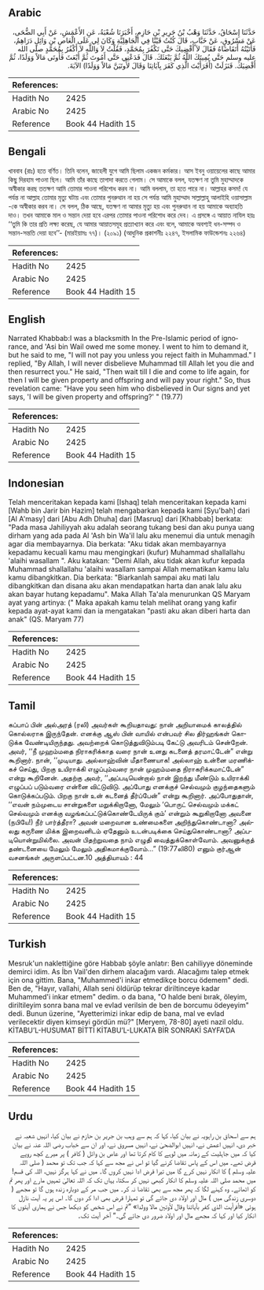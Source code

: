 ## Arabic


<div dir="rtl" lang="ar" style={{fontSize:'larger',backgroundColor:'#f8f9fa',padding:20}}>
حَدَّثَنَا إِسْحَاقُ، حَدَّثَنَا وَهْبُ بْنُ جَرِيرِ بْنِ حَازِمٍ، أَخْبَرَنَا شُعْبَةُ، عَنِ الأَعْمَشِ، عَنْ أَبِي الضُّحَى، عَنْ مَسْرُوقٍ، عَنْ خَبَّابٍ، قَالَ كُنْتُ قَيْنًا فِي الْجَاهِلِيَّةِ وَكَانَ لِي عَلَى الْعَاصِ بْنِ وَائِلٍ دَرَاهِمُ، فَأَتَيْتُهُ أَتَقَاضَاهُ فَقَالَ لاَ أَقْضِيكَ حَتَّى تَكْفُرَ بِمُحَمَّدٍ، فَقُلْتُ لاَ وَاللَّهِ لاَ أَكْفُرُ بِمُحَمَّدٍ صلى الله عليه وسلم حَتَّى يُمِيتَكَ اللَّهُ ثُمَّ يَبْعَثَكَ‏.‏ قَالَ فَدَعْنِي حَتَّى أَمُوتَ ثُمَّ أُبْعَثَ فَأُوتَى مَالاً وَوَلَدًا، ثُمَّ أَقْضِيَكَ‏.‏ فَنَزَلَتْ ‏(‏أَفَرَأَيْتَ الَّذِي كَفَرَ بِآيَاتِنَا وَقَالَ لأُوتَيَنَّ مَالاً وَوَلَدًا‏)‏ الآيَةَ‏.‏
</div>
<div style={{backgroundColor:'#f8f9fa',padding:20, marginBottom: 10}}><table> <thead> <tr> <th>References:</th> <th></th> </tr> </thead> <tbody><tr><td>Hadith No</td><td>2425</td></tr><tr><td>Arabic No</td><td>2425</td></tr><tr><td>Reference</td><td>Book 44 Hadith 15</td></tr></tbody></table></div>

## Bengali


<div dir="ltr" lang="bn" style={{fontSize:'larger',backgroundColor:'#f8f9fa',padding:20}}>
খাববাব (রাঃ) হতে বর্ণিত। তিনি বলেন, জাহেলী যুগে আমি ছিলাম একজন কর্মকার। আস ইবনু ওয়ায়েলের কাছে আমার কিছু দিরহাম পাওনা ছিল। আমি তাঁর কাছে তাগাদা করতে গেলাম। সে আমাকে বলল, যতক্ষণ না তুমি মুহাম্মাদকে অস্বীকার করছ ততক্ষণ আমি তোমার পাওনা পরিশোধ করব না। আমি বললাম, তা হতে পারে না। আল্লাহর কসম! যে পর্যন্ত না আল্লাহ তোমার মৃত্যু ঘটায় এবং তোমার পুনরুত্থান না হয় সে পর্যন্ত আমি মুহাম্মাদ সাল্লাল্লাহু আলাইহি ওয়াসাল্লাম -কে অস্বীকার করব না। সে বলল, ঠিক আছে, যতক্ষণ না আমার মৃত্যু হয় এবং পুনরুত্থান না হয় আমাকে অব্যাহতি দাও। তখন আমাকে মাল ও সন্তান দেয়া হবে এরপর তোমার পাওনা পরিশোধ করে দেব। এ প্রসঙ্গে এ আয়াত নাযিল হয়ঃ ‘‘তুমি কি তার প্রতি লক্ষ্য করেছ, যে আমার আয়াতসমূহ প্রত্যাখ্যান করে এবং বলে, আমাকে অবশ্যই ধন-সম্পদ ও সন্তান-সন্ততি দেয়া হবে’’- (মারইয়ামঃ ৭৭)। (২০৯১) (আধুনিক প্রকাশনীঃ ২২৪৭, ইসলামিক ফাউন্ডেশনঃ ২২৬৪)
</div>
<div style={{backgroundColor:'#f8f9fa',padding:20, marginBottom: 10}}><table> <thead> <tr> <th>References:</th> <th></th> </tr> </thead> <tbody><tr><td>Hadith No</td><td>2425</td></tr><tr><td>Arabic No</td><td>2425</td></tr><tr><td>Reference</td><td>Book 44 Hadith 15</td></tr></tbody></table></div>

## English


<div dir="ltr" lang="en" style={{fontSize:'larger',backgroundColor:'#f8f9fa',padding:20}}>
Narrated Khabbab:I was a blacksmith In the Pre-Islamic period of ignorance, and 'Asi bin Wail owed me some money. I went to him to demand it, but he said to me, "I will not pay you unless you reject faith in Muhammad." I replied, "By Allah, I will never disbelieve Muhammad till Allah let you die and then resurrect you." He said, "Then wait till I die and come to life again, for then I will be given property and offspring and will pay your right." So, thus revelation came: "Have you seen him who disbelieved in Our signs and yet says, 'I will be given property and offspring?' " (19.77)
</div>
<div style={{backgroundColor:'#f8f9fa',padding:20, marginBottom: 10}}><table> <thead> <tr> <th>References:</th> <th></th> </tr> </thead> <tbody><tr><td>Hadith No</td><td>2425</td></tr><tr><td>Arabic No</td><td>2425</td></tr><tr><td>Reference</td><td>Book 44 Hadith 15</td></tr></tbody></table></div>

## Indonesian


<div dir="ltr" lang="id" style={{fontSize:'larger',backgroundColor:'#f8f9fa',padding:20}}>
Telah menceritakan kepada kami [Ishaq] telah menceritakan kepada kami [Wahb bin Jarir bin Hazim] telah mengabarkan kepada kami [Syu'bah] dari [Al A'masy] dari [Abu Adh Dhuha] dari [Masruq] dari [Khabbab] berkata: "Pada masa Jahiliyyah aku adalah seorang tukang besi dan aku punya uang dirham yang ada pada Al 'Ash bin Wa'il lalu aku menemui dia untuk menagih agar dia membayarnya. Dia berkata: "Aku tidak akan membayarnya kepadamu kecuali kamu mau mengingkari (kufur) Muhammad shallallahu 'alaihi wasallam ". Aku katakan: "Demi Allah, aku tidak akan kufur kepada Muhammad shallallahu 'alaihi wasallam sampai Allah mematikan kamu lalu kamu dibangkitkan. Dia berkata: "Biarkanlah sampai aku mati lalu dibangkitkan dan disana aku akan mendapatkan harta dan anak lalu aku akan bayar hutang kepadamu". Maka Allah Ta'ala menurunkan QS Maryam ayat yang artinya: (" Maka apakah kamu telah melihat orang yang kafir kepada ayat-ayat kami dan ia mengatakan "pasti aku akan diberi harta dan anak" (QS. Maryam 77)
</div>
<div style={{backgroundColor:'#f8f9fa',padding:20, marginBottom: 10}}><table> <thead> <tr> <th>References:</th> <th></th> </tr> </thead> <tbody><tr><td>Hadith No</td><td>2425</td></tr><tr><td>Arabic No</td><td>2425</td></tr><tr><td>Reference</td><td>Book 44 Hadith 15</td></tr></tbody></table></div>

## Tamil


<div dir="ltr" lang="ta" style={{fontSize:'larger',backgroundColor:'#f8f9fa',padding:20}}>
கப்பாப் பின் அல்அரத் (ரலி) அவர்கள் கூறியதாவது: நான் அறியாமைக் காலத்தில் கொல்லராக இருந்தேன். எனக்கு ஆஸ் பின் வாயில் என்பவர் சில திர்ஹங்கள் கொடுக்க வேண்டியிருந்தது. அவற்றைக் கொடுத்துவிடும்படி கேட்டு அவரிடம் சென்றேன். அவர், ‘‘நீ முஹம்மதை நிராகரிக்காத வரை நான் உனது கடனைத் தரமாட்டேன்” என்று கூறினார். நான், ‘‘முடியாது. அல்லாஹ்வின் மீதாணையாக! அல்லாஹ் உன்னை மரணிக்கச் செய்து, பிறகு உயிராக்கி எழுப்பும்வரை நான் முஹம்மதை நிராகரிக்கமாட்டேன்” என்று கூறினேன். அதற்கு அவர், ‘‘அப்படியென்றால் நான் இறந்து மீண்டும் உயிராக்கி எழுப்பப் படும்வரை என்னை விட்டுவிடு. அப்போது எனக்குச் செல்வமும் குழந்தைகளும் கொடுக்கப்படும். பிறகு நான் உன் கடனைத் தீர்ப்பேன்” என்று கூறினார். அப்போதுதான், ‘‘எவன் நம்முடைய சான்றுகளை மறுக்கிறானோ, மேலும் ‘பொருட் செல்வமும் மக்கட் செல்வமும் எனக்கு வழங்கப்பட்டுக்கொண்டேயிருக் கும்’ என்றும் கூறுகிறானோ அவனை (நபியே!) நீர் பார்த்தீரா? அவன் மறைவான உண்மைகளை அறிந்துகொண்டானா? அல்லது கருணை மிக்க இறைவனிடம் ஏதேனும் உடன்படிக்கை செய்துகொண்டானா? அப்படியொன்றுமில்லை. அவன் பிதற்றுவதை நாம் எழுதி வைத்துக்கொள்வோம். அவனுக்குத் தண்டனையை மேலும் மேலும் அதிகமாக்குவோம்...” (19:77லி80) எனும் குர்ஆன் வசனங்கள் அருளப்பட்டன.10 அத்தியாயம் : 44
</div>
<div style={{backgroundColor:'#f8f9fa',padding:20, marginBottom: 10}}><table> <thead> <tr> <th>References:</th> <th></th> </tr> </thead> <tbody><tr><td>Hadith No</td><td>2425</td></tr><tr><td>Arabic No</td><td>2425</td></tr><tr><td>Reference</td><td>Book 44 Hadith 15</td></tr></tbody></table></div>

## Turkish


<div dir="ltr" lang="tr" style={{fontSize:'larger',backgroundColor:'#f8f9fa',padding:20}}>
Mesruk'un naklettiğine göre Habbab şöyle anlatır: Ben cahiliyye döneminde demirci idim. As İbn Vail'den dirhem alacağım vardı. Alacağımı talep etmek için ona gittim. Bana, "Muhammed'i inkar etmedikçe borcu ödemem" dedi. Ben de, "Hayır, vallahi, Allah seni öldürüp tekrar diriltinceye kadar Muhammed'i inkar etmem" dedim. o da bana, "O halde beni bırak, öleyim, diriltileyim sonra bana mal ve evlad verilsin de ben de borcumu ödeyeyim" dedi. Bunun üzerine, "Ayetterimizi inkar edip de bana, mal ve evlad verilecektir diyen kimseyi gördün mü?" [Meryem, 78-80] ayeti nazil oldu. KİTABU’L-HUSUMAT BİTTİ KİTABU’L-LUKATA BİR SONRAKİ SAYFA’DA
</div>
<div style={{backgroundColor:'#f8f9fa',padding:20, marginBottom: 10}}><table> <thead> <tr> <th>References:</th> <th></th> </tr> </thead> <tbody><tr><td>Hadith No</td><td>2425</td></tr><tr><td>Arabic No</td><td>2425</td></tr><tr><td>Reference</td><td>Book 44 Hadith 15</td></tr></tbody></table></div>

## Urdu


<div dir="rtl" lang="ur" style={{fontSize:'larger',backgroundColor:'#f8f9fa',padding:20}}>
ہم سے اسحاق بن راہویہ نے بیان کیا، کہا کہ ہم سے وہب بن جریر بن حازم نے بیان کیا، انہیں شعبہ نے خبر دی، انہیں اعمش نے، انہیں ابوالضحیٰ نے، انہیں مسروق نے، اور ان سے خباب رضی اللہ عنہ نے بیان کیا کہ میں جاہلیت کے زمانہ میں لوہے کا کام کرتا تھا اور عاص بن وائل ( کافر ) پر میرے کچھ روپے قرض تھے۔ میں اس کے پاس تقاضا کرنے گیا تو اس نے مجھ سے کہا کہ جب تک تو محمد ( صلی اللہ علیہ وسلم ) کا انکار نہیں کرے گا میں تیرا قرض ادا نہیں کروں گا۔ میں نے کہا ہرگز نہیں، اللہ کی قسم! میں محمد صلی اللہ علیہ وسلم کا انکار کبھی نہیں کر سکتا، یہاں تک کہ اللہ تعالیٰ تمہیں مارے اور پھر تم کو اٹھائے۔ وہ کہنے لگا کہ پھر مجھ سے بھی تقاضا نہ کر۔ میں جب مر کے دوبارہ زندہ ہوں گا تو مجھے ( دوسری زندگی میں ) مال اور اولاد دی جائے گی تو تمہارا قرض بھی ادا کر دوں گا۔ اس پر یہ آیت نازل ہوئی «أفرأيت الذي كفر بآياتنا وقال لأوتين مالا وولدا‏» ”تم نے اس شخص کو دیکھا جس نے ہماری آیتوں کا انکار کیا اور کہا کہ مجھے مال اور اولاد ضرور دی جائے گی۔“ آخر آیت تک۔
</div>
<div style={{backgroundColor:'#f8f9fa',padding:20, marginBottom: 10}}><table> <thead> <tr> <th>References:</th> <th></th> </tr> </thead> <tbody><tr><td>Hadith No</td><td>2425</td></tr><tr><td>Arabic No</td><td>2425</td></tr><tr><td>Reference</td><td>Book 44 Hadith 15</td></tr></tbody></table></div>